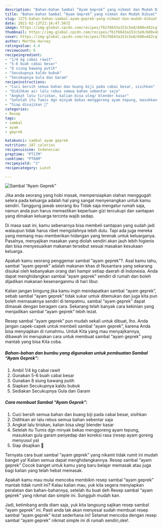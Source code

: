 ```yaml
---
description: "Bahan-bahan Sambal “Ayam Geprek” yang nikmat dan Mudah Dibuat"
title: "Bahan-bahan Sambal “Ayam Geprek” yang nikmat dan Mudah Dibuat"
slug: 1275-bahan-bahan-sambal-ayam-geprek-yang-nikmat-dan-mudah-dibuat
date: 2021-02-13T21:16:47.567Z
image: https://img-global.cpcdn.com/recipes/f61f6643a153c5e0/680x482cq70/sambal-ayam-geprek-foto-resep-utama.jpg
thumbnail: https://img-global.cpcdn.com/recipes/f61f6643a153c5e0/680x482cq70/sambal-ayam-geprek-foto-resep-utama.jpg
cover: https://img-global.cpcdn.com/recipes/f61f6643a153c5e0/680x482cq70/sambal-ayam-geprek-foto-resep-utama.jpg
author: Martha Harvey
ratingvalue: 4.4
reviewcount: 6
recipeingredient:
- "1/4 kg cabai rawit"
- "5-6 buah cabai besar"
- "8 siung bawang putih"
- "Secukupnya kaldu bubuk"
- "Secukupnya Gula dan Garam"
recipeinstructions:
- "Cuci bersih semua bahan dan buang biji pada cabai besar, sisihkan"
- "Didihkan air lalu rebus semua bahan sebentar saja"
- "Angkat lalu tiriskan, kalian bisa uleg/ blender kasar"
- "Setelah itu Tumis dgn minyak bekas menggoreng ayam tepung, masukkan gula garam penyedap dan koreksi rasa (resep ayam goreng menyusul ya)"
- "Siap disajikan 🥰"
categories:
- Resep
tags:
- sambal
- ayam
- geprek

katakunci: sambal ayam geprek 
nutrition: 187 calories
recipecuisine: Indonesian
preptime: "PT17M"
cooktime: "PT60M"
recipeyield: "3"
recipecategory: Lunch

---
```



![Sambal “Ayam Geprek”](https://img-global.cpcdn.com/recipes/f61f6643a153c5e0/680x482cq70/sambal-ayam-geprek-foto-resep-utama.jpg)

Jika anda seorang yang hobi masak, mempersiapkan olahan menggugah selera pada keluarga adalah hal yang sangat menyenangkan untuk kamu sendiri. Tanggung jawab seorang ibu Tidak saja mengatur rumah saja, namun anda pun harus memastikan keperluan gizi tercukupi dan santapan yang dimakan keluarga tercinta wajib sedap.

Di masa  saat ini, kamu sebenarnya bisa membeli santapan yang sudah jadi walaupun tidak harus ribet mengolahnya lebih dulu. Tapi ada juga mereka yang memang mau memberikan hidangan yang terenak untuk keluarganya. Pasalnya, menyajikan masakan yang diolah sendiri akan jauh lebih higienis dan bisa menyesuaikan makanan tersebut sesuai masakan kesukaan keluarga. 



Apakah kamu seorang penggemar sambal “ayam geprek”?. Asal kamu tahu, sambal “ayam geprek” adalah makanan khas di Nusantara yang sekarang disukai oleh kebanyakan orang dari hampir setiap daerah di Indonesia. Anda dapat menghidangkan sambal “ayam geprek” sendiri di rumah dan boleh dijadikan makanan kesenanganmu di hari libur.

Kalian jangan bingung jika kamu ingin mendapatkan sambal “ayam geprek”, sebab sambal “ayam geprek” tidak sukar untuk ditemukan dan juga kita pun boleh memasaknya sendiri di tempatmu. sambal “ayam geprek” dapat dimasak dengan beragam cara. Sekarang telah banyak cara kekinian yang menjadikan sambal “ayam geprek” lebih lezat.

Resep sambal “ayam geprek” pun mudah sekali untuk dibuat, lho. Anda jangan capek-capek untuk membeli sambal “ayam geprek”, karena Anda bisa menyiapkan di rumahmu. Untuk Kita yang mau menyajikannya, dibawah ini merupakan cara untuk membuat sambal “ayam geprek” yang mantab yang bisa Kita coba.

<!--inarticleads1-->

##### Bahan-bahan dan bumbu yang digunakan untuk pembuatan Sambal “Ayam Geprek”:

1. Ambil 1/4 kg cabai rawit
1. Gunakan 5-6 buah cabai besar
1. Gunakan 8 siung bawang putih
1. Siapkan Secukupnya kaldu bubuk
1. Sediakan Secukupnya Gula dan Garam




<!--inarticleads2-->

##### Cara membuat Sambal “Ayam Geprek”:

1. Cuci bersih semua bahan dan buang biji pada cabai besar, sisihkan
1. Didihkan air lalu rebus semua bahan sebentar saja
1. Angkat lalu tiriskan, kalian bisa uleg/ blender kasar
1. Setelah itu Tumis dgn minyak bekas menggoreng ayam tepung, masukkan gula garam penyedap dan koreksi rasa (resep ayam goreng menyusul ya)
1. Siap disajikan 🥰




Ternyata cara buat sambal “ayam geprek” yang nikamt tidak rumit ini mudah banget ya! Kalian semua dapat menghidangkannya. Resep sambal “ayam geprek” Cocok banget untuk kamu yang baru belajar memasak atau juga bagi kalian yang telah hebat memasak.

Apakah kamu mau mulai mencoba membikin resep sambal “ayam geprek” mantab tidak rumit ini? Kalau kalian mau, yuk kita segera menyiapkan peralatan dan bahan-bahannya, setelah itu buat deh Resep sambal “ayam geprek” yang nikmat dan simple ini. Sungguh mudah kan. 

Jadi, ketimbang anda diam saja, yuk kita langsung sajikan resep sambal “ayam geprek” ini. Pasti anda tak akan menyesal sudah membuat resep sambal “ayam geprek” lezat sederhana ini! Selamat mencoba dengan resep sambal “ayam geprek” nikmat simple ini di rumah sendiri,oke!.

